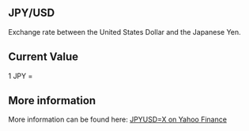 ## JPY/USD

Exchange rate between the United States Dollar and the Japanese Yen.

## Current Value

1 JPY = <Value topic="finance/stock-exchange/currency/JPY/USD" decimals="3" unit="USD"/>

## More information

More information can be found here: [JPYUSD=X on Yahoo Finance](https://finance.yahoo.com/quote/JPYUSD=X/)
